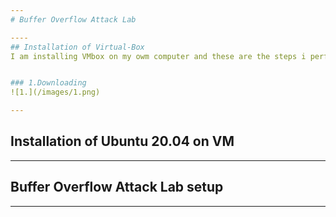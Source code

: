 ```yaml
---
# Buffer Overflow Attack Lab

----
## Installation of Virtual-Box
I am installing VMbox on my owm computer and these are the steps i performed.


### 1.Downloading
![1.](/images/1.png)

---
```

## Installation of Ubuntu 20.04 on VM

---
## Buffer Overflow Attack Lab setup
---
